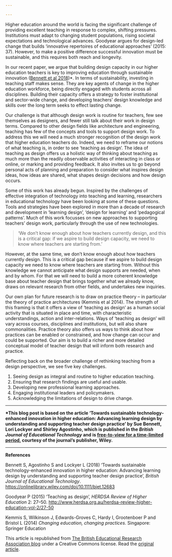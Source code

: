 ```yaml
---

---
```


<p>Higher education around the world is facing the significant challenge of providing excellent teaching in response to complex, shifting pressures. Institutions must adapt to changing student populations, rising societal expectations and technological advances. Goodyear argues for design-led change that builds ‘innovative repertoires of educational approaches’ (2015: 37). However, to make a positive difference successful innovation must be sustainable, and this requires both reach and longevity.</p>
<p>In our recent paper, we argue that building design capacity in our higher education teachers is key to improving education through sustainable innovation (<a href="https://onlinelibrary.wiley.com/doi/10.1111/bjet.12683" target="_blank" rel="noopener">Bennett et al 2018</a>)*. In terms of sustainability, investing in teaching staff makes sense. They are key agents of change in the higher education workforce, being directly engaged with students across all disciplines. Building their capacity offers a strategy to foster institutional and sector-wide change, and developing teachers’ design knowledge and skills over the long term seeks to effect lasting change.</p>
<p>Our challenge is that although design work is routine for teachers, few see themselves as designers, and fewer still talk about their work in design terms. Compared to other design fields like architecture and engineering, teaching has few of the concepts and tools to support design work. To address this we will need a much stronger recognition of the design work that higher education teachers do. Indeed, we need to reframe our notions of what teaching is, in order to see ‘teaching as design’. The idea of teaching as design offers us a holistic way of thinking about teaching as much more than the readily observable activities of interacting in class or online, or marking and providing feedback. It also invites us to go beyond personal acts of planning and preparation to consider what inspires design ideas, how ideas are shared, what shapes design decisions and how design occurs.</p>
<p>Some of this work has already begun. Inspired by the challenges of effective integration of technology into teaching and learning, researchers in educational technology have been looking at some of these questions. Tools and strategies have been explored in more than a decade of research and development in ‘learning design’, ‘design for learning’ and ‘pedagogical patterns’. Much of this work focusses on new approaches to supporting teachers’ design work, particularly through the use of new technologies.</p>
<blockquote>
<p>&#8216;We don’t know enough about how teachers currently design, and this is a critical gap: if we aspire to build design capacity, we need to know where teachers are starting from.&#8217;</p>
</blockquote>
<p>However, at the same time, we don’t know enough about how teachers currently design. This is a critical gap because if we aspire to build design capacity we need to know where teachers are starting from. Without this knowledge we cannot anticipate what design supports are needed, when and by whom. For that we will need to build a more coherent knowledge base about teacher design that brings together what we already know, draws on relevant research from other fields, and undertakes new inquiries.</p>
<p>Our own plan for future research is to draw on practice theory – in particular the theory of practice architectures (Kemmis et al 2014). The strength of this framing is that it offers a view of ‘teaching as design’ as a human social activity that is situated in place and time, with characteristic understandings, action and inter-relations. Ways of ‘teaching as design’ will vary across courses, disciplines and institutions, but will also share commonalities. Practice theory also offers us ways to think about how practices can be enabled or constrained, and how change can occur and could be supported. Our aim is to build a richer and more detailed conceptual model of teacher design that will inform both research and practice.</p>
<p>Reflecting back on the broader challenge of rethinking teaching from a design perspective, we see five key challenges.</p>
<ol>
<li>Seeing design as integral and routine to higher education teaching.</li>
<li>Ensuring that research findings are useful and usable.</li>
<li>Developing new professional learning approaches.</li>
<li>Engaging institutional leaders and policymakers.</li>
<li>Acknowledging the limitations of design to drive change.</li>
</ol>
<hr />
<p><b>*This blog post is based on the article ‘Towards sustainable technology‐enhanced innovation in higher education: Advancing learning design by understanding and supporting teacher design practice’ by Sue Bennett, Lori Lockyer and Shirley Agostinho, which is published in the <i>British Journal of Educational Technology</i> and is <a href="https://onlinelibrary.wiley.com/doi/10.1111/bjet.12683" target="_blank" rel="noopener">free-to-view for a time-limited period</a>, courtesy of the journal&#8217;s publisher, Wiley.</b></p>
<hr />
<p><b>References</b></p>
<p>Bennett S, Agostinho S and Lockyer L (2018) ‘Towards sustainable technology-enhanced innovation in higher education: Advancing learning design by understanding and supporting teacher design practice’, <i>British Journal of Educational Technology</i>. <a href="https://onlinelibrary.wiley.com/doi/10.1111/bjet.12683" target="_blank" rel="noopener">https://onlinelibrary.wiley.com/doi/10.1111/bjet.12683</a></p>
<p>Goodyear P (2015) ‘Teaching as design’, <i>HERDSA Review of Higher Education</i> 2: 27–50. <a href="http://www.herdsa.org.au/herdsa-review-higher-education-vol-2/27-50" target="_blank" rel="noopener">http://www.herdsa.org.au/herdsa-review-higher-education-vol-2/27-50</a></p>
<p>Kemmis S, Wilkinson J, Edwards-Groves C, Hardy I, Grootenboer P and Bristol L (2014) <i>Changing education, changing practices</i>. Singapore: Springer Education</p>
            </div>
        </div>
        
<p>This article is republished from <a href="https://www.bera.ac.uk/blog/">The British Educational Research Association blog</a> under a Creative Commons license. Read the <a href="https://www.bera.ac.uk/blog/how-might-teacher-design-help-to-support-sustainable-innovation-in-higher-education">original article</a>.</p>